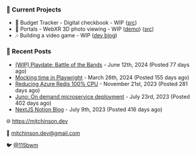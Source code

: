 ### 📌 Current Projects
- 💸 Budget Tracker - Digital checkbook - WIP ([src](https://github.com/bmitchinson/budget-entry))
- 📸 Portals - WebXR 3D photo viewing - WIP ([demo](https://portals.mitchinson.dev/)) ([src](https://github.com/bmitchinson/vr-jpg-viewer-webxr))
- 🎶 Building a video game - WIP ([dev blog](https://blog.mitchinson.dev/playdate-dev-one))

### 📝 Recent Posts

- [(WIP) Playdate: Battle of the Bands](https://blog.mitchinson.dev/playdate-dev-one) - June 12th, 2024 (Posted 77 days ago)
- [Mocking time in Playwright](https://blog.mitchinson.dev/playwright-mock-time) - March 26th, 2024 (Posted 155 days ago)
- [Reducing Azure Redis 100% CPU](https://blog.mitchinson.dev/redis-cpu) - November 21st, 2023 (Posted 281 days ago)
- [Juno: On demand microservice deployment](https://blog.mitchinson.dev/juno) - July 23rd, 2023 (Posted 402 days ago)
- [NextJS Notion Blog](https://blog.mitchinson.dev/blog-2023) - July 9th, 2023 (Posted 416 days ago)

🌐 https://mitchinson.dev

💌 mitchinson.dev@gmail.com

🐦 [@115bwm](https://twitter.com/115bwm)